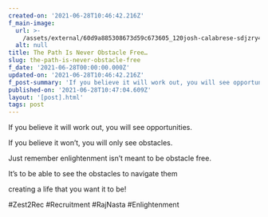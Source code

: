 ```yaml
---
created-on: '2021-06-28T10:46:42.216Z'
f_main-image:
  url: >-
    /assets/external/60d9a885308673d59c673605_120josh-calabrese-sdjzry40rse-unsplash.jpg
  alt: null
title: The Path Is Never Obstacle Free…
slug: the-path-is-never-obstacle-free
f_date: '2021-06-28T00:00:00.000Z'
updated-on: '2021-06-28T10:46:42.216Z'
f_post-summary: 'If you believe it will work out, you will see opportunities. '
published-on: '2021-06-28T10:47:04.609Z'
layout: '[post].html'
tags: post
---
```


If you believe it will work out, you will see opportunities.

If you believe it won’t, you will only see obstacles.

Just remember enlightenment isn’t meant to be obstacle free.

It’s to be able to see the obstacles to navigate them

creating a life that you want it to be!

#Zest2Rec #Recruitment #RajNasta #Enlightenment

‍
